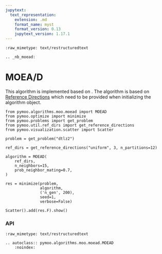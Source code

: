 ```yaml
---
jupytext:
  text_representation:
    extension: .md
    format_name: myst
    format_version: 0.13
    jupytext_version: 1.17.1
---
```


```{raw-cell}
:raw_mimetype: text/restructuredtext

.. _nb_moead:
```

# MOEA/D


This algorithm is implemented based on <cite data-cite="moead"></cite>. The algorithm is based on [Reference Directions](../../misc/reference_directions.ipynb) which need to be provided when initializing the algorithm object.

```{code-cell} ipython3
from pymoo.algorithms.moo.moead import MOEAD
from pymoo.optimize import minimize
from pymoo.problems import get_problem
from pymoo.util.ref_dirs import get_reference_directions
from pymoo.visualization.scatter import Scatter

problem = get_problem("dtlz2")

ref_dirs = get_reference_directions("uniform", 3, n_partitions=12)

algorithm = MOEAD(
    ref_dirs,
    n_neighbors=15,
    prob_neighbor_mating=0.7,
)

res = minimize(problem,
               algorithm,
               ('n_gen', 200),
               seed=1,
               verbose=False)

Scatter().add(res.F).show()
```

### API

```{raw-cell}
:raw_mimetype: text/restructuredtext

.. autoclass:: pymoo.algorithms.moo.moead.MOEAD
    :noindex:
```
